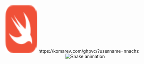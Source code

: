 
<img src="Assets/swift-color.svg" alt="Girl in a jacket" width="100" height="150">
https://komarev.com/ghpvc/?username=nnachz

<div align="center">
  <img src="https://profile-readme-generator.com/assets/snake.svg" alt="Snake animation" />
</div>
